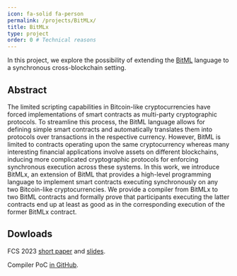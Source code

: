 ```yaml
---
icon: fa-solid fa-person
permalink: /projects/BitMLx/
title: BitMLx
type: project
order: 0 # Technical reasons
---
```


In this project, we explore the possibility of extending the [BitML](https://eprint.iacr.org/2018/122.pdf) language to a synchronous cross-blockchain setting.

## Abstract
The limited scripting capabilities in Bitcoin-like cryptocurrencies have forced implementations of smart contracts as multi-party cryptographic protocols. To streamline this process, the BitML language allows for defining simple smart contracts and automatically translates them into protocols over transactions in the respective currency. However, BitML is limited to contracts operating upon the same cryptocurrency whereas many interesting financial applications involve assets on different blockchains, inducing more complicated cryptographic protocols for enforcing synchronous execution across these systems. In this work, we introduce BitMLx, an extension of BitML that provides a high-level programming language to implement smart contracts executing synchronously on any two Bitcoin-like cryptocurrencies. We provide a compiler from BitMLx to two BitML contracts and formally prove that participants executing the latter contracts end up at least as good as in the corresponding execution of the former BitMLx contract. 

## Dowloads

FCS 2023 [short paper](../../downloads/BitMLx-137.pdf) and [slides](../../downloads/BitMLx_slides_FCS23.pdf).

Compiler PoC [in GitHub](https://github.com/hn-rg/BitMLx).
